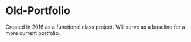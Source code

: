 # Old-Portfolio
Created in 2016 as a functional class project. Will serve as a baseline for a more current portfolio.
